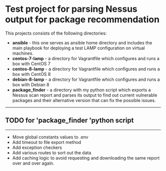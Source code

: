 # Test project for parsing Nessus output for package recommendation

This projects consists of the following directories:
- **ansible** - this one serves as ansible home directory and includes the main playbook for deploying a test LAMP configuration on virtual machines.
- **centos-7-lamp** - a directory for Vagrantfile which configures and runs a box with CentOS 7
- **centos-8-lamp** - a directory for Vagrantfile which configures and runs a box with CentOS 8
- **debian-8-lamp** - a directory for Vagrantfile which configures and runs a box with Debian 8
- **package_finder** - a directory with my python script which exports a Nessus scan report and parses its output to find out current vulnerable packages and their alternative version that can fix the possible issues.

---

## TODO for 'package_finder 'python script
---
- Move global constants values to .env
- Add timeout to file export method
- Add exception checkers
- Add various routes to sort out the data
- Add caching logic to avoid requesting and downloading the same report over and over again. 